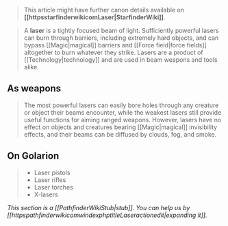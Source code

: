



> This article might have further canon details available on **[[httpsstarfinderwikicomLaser|StarfinderWiki]]**.


> A **laser** is a tightly focused beam of light. Sufficiently powerful lasers can burn through barriers, including extremely hard objects, and can bypass [[Magic|magical]] barriers and [[Force field|force fields]] altogether to burn whatever they strike. Lasers are a product of [[Technology|technology]] and are used in beam weapons and tools alike.


## As weapons

> The most powerful lasers can easily bore holes through any creature or object their beams encounter, while the weakest lasers still provide useful functions for aiming ranged weapons. However, lasers have no effect on objects and creatures bearing [[Magic|magical]] invisibility effects, and their beams can be diffused by clouds, fog, and smoke.


## On Golarion

> - Laser pistols
> - Laser rifles
> - Laser torches
> - X-lasers


*This section is a [[PathfinderWikiStub|stub]]. You can help us by [[httpspathfinderwikicomwindexphptitleLaseractionedit|expanding it]].*







